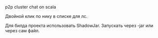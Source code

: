 p2p cluster chat on scala

Двойной клик по нику в списке для лс.

Для билда проекта использовать ShadowJar. Запускать через -jar или через сам файл.